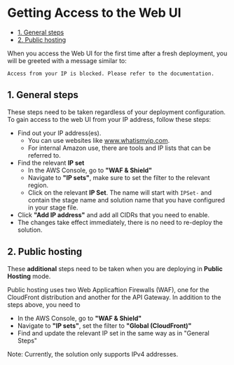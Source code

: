 # Getting Access to the Web UI

- [1. General steps](#1-general-steps)
- [2. Public hosting](#2-public-hosting)

When you access the Web UI for the first time after a fresh deployment, you will be greeted with a message similar to:

```
Access from your IP is blocked. Please refer to the documentation.
```

## 1. General steps

These steps need to be taken regardless of your deployment configuration. To gain access to the web UI from your IP address, follow these steps:

- Find out your IP address(es).
  - You can use websites like www.whatismyip.com.
  - For internal Amazon use, there are tools and IP lists that can be referred to.
- Find the relevant **IP set**
  - In the AWS Console, go to **"WAF & Shield"**
  - Navigate to **"IP sets"**, make sure to set the filter to the relevant region.
  - Click on the relevant **IP Set**. The name will start with `IPSet-` and contain the stage name and solution name that you have configured in your stage file.
- Click **"Add IP address"** and add all CIDRs that you need to enable.
- The changes take effect immediately, there is no need to re-deploy the solution.

## 2. Public hosting

These **additional** steps need to be taken when you are deploying in **Public Hosting** mode.

Public hosting uses two Web Applicaftion Firewalls (WAF), one for the CloudFront distribution and another for the API Gateway. In addition to the steps above, you need to

- In the AWS Console, go to **"WAF & Shield"**
- Navigate to **"IP sets"**, set the filter to **"Global (CloudFront)"**
- Find and update the relevant IP set in the same way as in "General Steps"

Note: Currently, the solution only supports IPv4 addresses.
